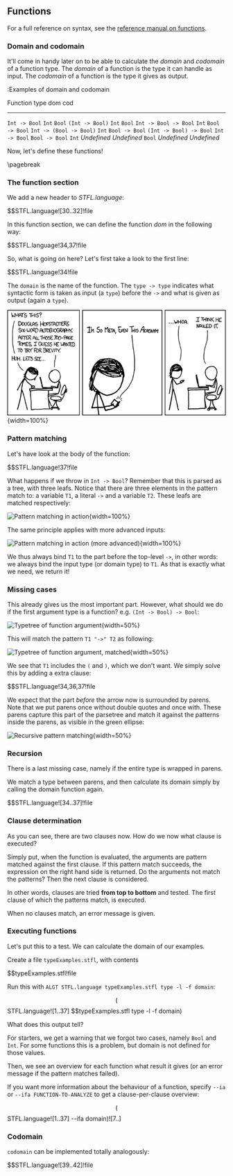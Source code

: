 
 Functions
-----------

For a full reference on syntax, see the [reference manual on functions](#functions-1).

### Domain and codomain

It'll come in handy later on to be able to calculate the _domain_ and _codomain_ of a function type.
The _domain_ of a function is the type it can handle as input.
The _codomain_ of a function is the type it gives as output.

:Examples of domain and codomain

Function type		dom		cod
-------------		-----		-----
`Int -> Bool`		`Int`		`Bool`
`(Int -> Bool)`		`Int`		`Bool`
`Int -> Bool -> Bool`	`Int`		`Bool -> Bool`
`Int -> (Bool -> Bool)`	`Int`		`Bool -> Bool`
`(Int -> Bool) -> Bool`	`Int -> Bool`	`Bool -> Bool`
`Int`			_Undefined_	_Undefined_
`Bool`			_Undefined_	_Undefined_


Now, let's define these functions!


\pagebreak

### The function section

We add a new header to _STFL.language_:

$$STFL.language![30..32]!file

In this function section, we can define the function _dom_ in the following way:

$$STFL.language!34,37!file

So, what is going on here? Let's first take a look to the first line:

$$STFL.language!34!file

The `domain` is the name of the function. The `type -> type` indicates what syntactic form is taken as input (a `type`) before the `->` and what is given as output (again a `type`). 

[^ISMETA]: You probably noticed the similarity between the types declared in our own STFL and this declaration. This is intentional.


![Relevant XKCD (by Randall Munroe, #917)](hofstadter.png){width=100%}


### Pattern matching

Let's have look at the body of the function:

$$STFL.language!37!file

What happens if we throw in `Int -> Bool`? Remember that this is parsed as a tree, with three leafs. Notice that there are three elements in the pattern match to: a variable `T1`, a literal `->` and a variable `T2`. These leafs are matched respectively:

![Pattern matching in action](TypeTrees0annot.png){width=100%}


The same principle applies with more advanced inputs:

![Pattern matching in action (more advanced)](TypeTrees1annot.png){width=100%}


We thus always bind `T1` to the part before the top-level `->`, in other words: we always bind the input type (or domain type) to `T1`. As that is exactly what we need, we return it!

### Missing cases

This already gives us the most important part. However, what should we do if the first argument type is a function? e.g. `(Int -> Bool) -> Bool`:

![Typetree of function argument](TypeTrees2.png){width=50%}

This will match the pattern `T1 "->" T2` as following:

![Typetree of function argument, matched](TypeTrees2annot.png){width=50%}

We see that `T1` includes the `(` and `)`, which we don't want. We simply solve this by adding a extra clause:


$$STFL.language!34,36,37!file

We expect that the part _before_ the arrow now is surrounded by parens. Note that we put parens once without double quotes and once with. These parens capture this part of the parsetree and match it against the patterns inside the parens, as visible in the green ellipse:

![Recursive pattern matching](TypeTrees2annot1.png){width=50%}

### Recursion

There is a last missing case, namely if the entire type is wrapped in parens.

We match a type between parens, and then calculate its domain simply by calling the domain function again.

$$STFL.language![34..37]!file


### Clause determination

As you can see, there are two clauses now. How do we now what clause is executed?

Simply put, when the function is evaluated, the arguments are pattern matched against the first clause. If this pattern match succeeds, the expression on the right hand side is returned. Do the arguments not match the patterns? Then the next clause is considered. 

In other words, clauses are tried **from top to bottom** and tested. The first clause of which the patterns match, is executed.

When no clauses match, an error message is given.

### Executing functions

Let's put this to a test. We can calculate the domain of our examples.

Create a file `typeExamples.stfl`, with contents

$$typeExamples.stfl!file

Run this with `ALGT STFL.language typeExamples.stfl type -l -f domain`:

$$($$STFL.language![1..37] $$typeExamples.stfl type -l -f domain)

What does this output tell?

For starters, we get a warning that we forgot two cases, namely `Bool` and `Int`. For some functions this is a problem, but domain is not defined for those values.

Then, we see an overview for each function what result it gives (or an error message if the pattern matches failed).

If you want more information about the behaviour of a function, specify `--ia` or `--ifa FUNCTION-TO-ANALYZE` to get a clause-per-clause overview:

$$($$STFL.language![1..37] --ifa domain)![7..]


### Codomain

`codomain` can be implemented totally analogously:

$$STFL.language![39..42]!file 

